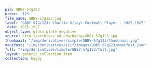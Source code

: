 ```yaml
---
pid: GBBY-57g123
order: '123'
file_name: GBBY-57g123.jpg
label: 'GBBY 57G/123: Charlie Riley: Football Player - 1925-1927'
_date: 1925-1927
object_type: glass plate negative
source: http://archives.nd.edu/Bagby/GBBY-57g123.jpg
thumbnail: "/img/derivatives/simple/GBBY-57g123/thumbnail.jpg"
manifest: "/img/derivatives/iiif/images/GBBY-57g123/manifest.json"
full: "/img/derivatives/simple/GBBY-57g123/full.jpg"
layout: generic_collection_item
collection: bagby
---
```

